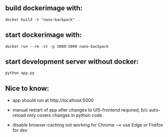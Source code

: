 ## build dockerimage with:
`docker build -t "nano-backpack" .`

## start dockerimage with:
`docker run --rm -it -p 5000:5000 nano-backpack`

## start development server without docker:
`python app.py`

## Nice to know:
* app should run at http://localhost:5000

* manual restart of app after changes to UI5-frontend required, b/c auto-reload
  only covers changes in python code.

* disable browser-caching not working for Chrome --> use Edge or Firefox for dev
